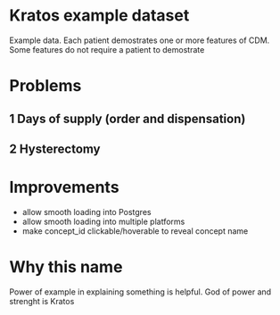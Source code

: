 # Kratos example dataset

Example data.
Each patient demostrates one or more features of CDM. Some features do not require a patient to demostrate

# Problems
## 1 Days of supply (order and dispensation)


## 2 Hysterectomy




# Improvements
 - allow smooth loading into Postgres
 - allow smooth loading into multiple platforms
 - make concept_id clickable/hoverable to reveal concept name


# Why this name

Power of example in explaining something is helpful. God of power and strenght is Kratos